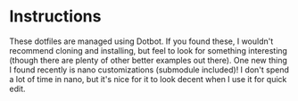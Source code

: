 # Instructions
These dotfiles are managed using Dotbot.
If you found these, I wouldn't recommend cloning and installing, but feel to look for something interesting (though there are plenty of other better examples out there).
One new thing I found recently is nano customizations (submodule included)!
I don't spend a lot of time in nano, but it's nice for it to look decent when I use it for quick edit.
